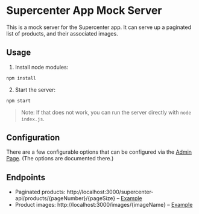 # Supercenter App Mock Server

This is a mock server for the Supercenter app. It can serve up a paginated list of products, and their associated images.

## Usage

1. Install node modules:

```sh
npm install
```

2. Start the server:

```sh
npm start
```

> Note: If that does not work, you can run the server directly with `node index.js`.

## Configuration

There are a few configurable options that can be configured via the [Admin Page](http://localhost:3000). (The options are documented there.)

## Endpoints

- Paginated products: http://localhost:3000/supercenter-api/products/{pageNumber}/{pageSize} – [Example](http://localhost:3000/api/products/1/20)
- Product images: http://localhost:3000/images/{imageName} – [Example](http://localhost:3000/images/f51cc396-852d-4f84-b0d5-c73a167b67ab_3.c92fc51dbc9914c1700085600ad6d7f1_450.jpeg)
